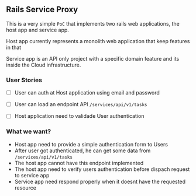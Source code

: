 
## Rails Service Proxy

This is a very simple `PoC` that implements two rails web applications, the host app and service app.

Host app currently represents a monolith web application that keep features in that

Service app is an API only project with a specific domain feature and its inside the Cloud infrastructure.


### User Stories

- [ ] User can auth at Host application using email and password
- [ ] User can load an endpoint API `/services/api/v1/tasks`
- [ ] Host application need to validade User authentication


### What we want?

- Host app need to provide a simple authentication form to Users
- After user got authenticated, he can get some data from `/services/api/v1/tasks`
- The host app cannot have this endpoint implemented
- The host app need to verify users authentication before dispach request to service app
- Service app need respond properly when it doesnt have the requested resource

